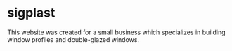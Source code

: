 # sigplast
This website was created for a small business which specializes in building window profiles and double-glazed windows. 

